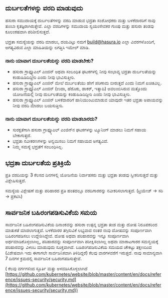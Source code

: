 ## ದುರ್ಬಲತೆಗಳನ್ನು ವರದಿ ಮಾಡುವುದು

ಹಸುರಾ ಸಮುದಾಯಕ್ಕೆ ದುರ್ಬಲತೆಗಳನ್ನು ವರದಿ ಮಾಡುವ ಭದ್ರತಾ ಸಂಶೋಧಕರು ಮತ್ತು ಬಳಕೆದಾರರಿಗೆ ನಾವು ತುಂಬಾ ಕೃತಜ್ಞರಾಗಿರುತ್ತೇವೆ. ಎಲ್ಲಾ ವರದಿಗಳನ್ನು ಸಮುದಾಯ ಸ್ವಯಂಸೇವಕರ ಗುಂಪು ಮತ್ತು ಹಸುರಾ ತಂಡವು ಕೂಲಂಕಷವಾಗಿ ಪರಿಶೀಲಿಸುತ್ತದೆ.

ಭದ್ರತಾ ಸಮಸ್ಯೆಯನ್ನು ವರದಿ ಮಾಡಲು, ದಯವಿಟ್ಟು ನಮಗೆ [build@hasura.io](mailto:build@hasura.io) ಎಲ್ಲಾ ವಿವರಗಳೊಂದಿಗೆ, ಅಗತ್ಯವಿರುವ ಎಲ್ಲಾ ಮಾಹಿತಿಯನ್ನು ಲಗತ್ತಿಸಿ ಇಮೇಲ್ ಮಾಡಿ.

### ನಾನು ಯಾವಾಗ ದುರ್ಬಲತೆಯನ್ನು ವರದಿ ಮಾಡಬೇಕು?

- ಹಸುರಾ ಗ್ರಾಫ್ಕ್ಯೂಎಲ್ ಎಂಜಿನ್ ಅಥವಾ ಸಂಬಂಧಿತ ಘಟಕಗಳಲ್ಲಿ ನೀವು ಸಂಭಾವ್ಯ ಭದ್ರತಾ ದುರ್ಬಲತೆಯನ್ನು ಕಂಡುಹಿಡಿದಿದ್ದೀರಿ ಎಂದು ನೀವು ಭಾವಿಸುತ್ತೀರಿ.
- ಹಸುರಾ ಗ್ರಾಫ್ಕ್ಯೂಎಲ್  ಎಂಜಿನ್ ಮೇಲೆ ದುರ್ಬಲತೆಯು ಹೇಗೆ ಪರಿಣಾಮ ಬೀರುತ್ತದೆ ಎಂದು ನಿಮಗೆ ಖಚಿತವಿಲ್ಲ.
- ಹಸುರಾ ಗ್ರಾಫ್ಕ್ಯೂಎಲ್  ಎಂಜಿನ್ (ಉದಾ, ಹೆರೊಕು, ಡಾಕರ್, ಇತ್ಯಾದಿ) ಅವಲಂಬಿಸಿರುವ ಮತ್ತೊಂದು ಯೋಜನೆಯಲ್ಲಿ ನೀವು ದುರ್ಬಲತೆಯನ್ನು ಕಂಡುಹಿಡಿದಿದ್ದೀರಿ ಎಂದು ನೀವು ಭಾವಿಸುತ್ತೀರಿ.
- ಹಸುರಾ ಗ್ರಾಫ್ಕ್ಯೂಎಲ್  ಎಂಜಿನ್ ಬಳಕೆದಾರರಿಗೆ ಹಾನಿಯುಂಟುಮಾಡುವ ಯಾವುದೇ ಇತರ ಭದ್ರತಾ ಅಪಾಯವನ್ನು ನೀವು ವರದಿ ಮಾಡಲು ಬಯಸುತ್ತೀರಿ.

### ನಾನು ಯಾವಾಗ ದುರ್ಬಲತೆಯನ್ನು ವರದಿ ಮಾಡಬಾರದು?

- ಸುರಕ್ಷತೆಗಾಗಿ ಹಸುರಾ ಗ್ರಾಫ್ಕ್ಯೂಎಲ್ ಎಂಜಿನ್‌ನ ಘಟಕಗಳನ್ನು ಟ್ಯೂನಿಂಗ್ ಮಾಡಲು ನಿಮಗೆ ಸಹಾಯ ಬೇಕಾಗುತ್ತದೆ.
- ಭದ್ರತಾ ನವೀಕರಣಗಳನ್ನು ಅನ್ವಯಿಸಲು ನಿಮಗೆ ಸಹಾಯದ ಅಗತ್ಯವಿದೆ.
- ನಿಮ್ಮ ಸಮಸ್ಯೆ ಭದ್ರತೆಗೆ ಸಂಬಂಧಿಸಿಲ್ಲ.

## ಭದ್ರತಾ ದುರ್ಬಲತೆಯ ಪ್ರತಿಕ್ರಿಯೆ

ಪ್ರತಿ ವರದಿಯನ್ನು 3 ಕೆಲಸದ ದಿನಗಳಲ್ಲಿ ಯೋಜನೆಯ ನಿರ್ವಾಹಕರು ಮತ್ತು ಭದ್ರತಾ ತಂಡವು ಸ್ವೀಕರಿಸುತ್ತದೆ ಮತ್ತು ವಿಶ್ಲೇಷಿಸುತ್ತದೆ.

ಸಮಸ್ಯೆಯ ವಿಶ್ಲೇಷಣೆ ಮತ್ತು ಪರಿಹಾರದ ಪ್ರತಿ ಹಂತದಲ್ಲೂ ವರದಿಗಾರರನ್ನು ನವೀಕರಿಸಲಾಗುತ್ತದೆ. (ಟ್ರಯೇಜ್ -> ಸರಿ -> ಪ್ರಕಟಿಸಿ)

## ಸಾರ್ವಜನಿಕ ಬಹಿರಂಗಪಡಿಸುವಿಕೆಯ ಸಮಯ

ಸಾರ್ವಜನಿಕ ಬಹಿರಂಗಪಡಿಸುವಿಕೆಯ ದಿನಾಂಕವನ್ನು ಹಸುರಾ ಉತ್ಪನ್ನ ಭದ್ರತಾ ತಂಡ ಮತ್ತು ದೋಷ ನಿರೂಪಕರಿಂದ ಮಾತುಕತೆ ಮಾಡಲಾಗುತ್ತದೆ. ಬಳಕೆದಾರರ ತಗ್ಗಿಸುವಿಕೆ ಲಭ್ಯವಾದ ನಂತರ ನಾವು ದೋಷವನ್ನು ಸಂಪೂರ್ಣವಾಗಿ ಬಹಿರಂಗಪಡಿಸಲು ಉದ್ದೇಶಿಸಿದ್ದೇವೆ. ದೋಷ ಅಥವಾ ಪರಿಹಾರವನ್ನು ಇನ್ನೂ ಸಂಪೂರ್ಣವಾಗಿ ಅರ್ಥಮಾಡಿಕೊಳ್ಳಲಾಗಿಲ್ಲ, ಪರಿಹಾರವನ್ನು ಸಂಪೂರ್ಣವಾಗಿ ಪರೀಕ್ಷಿಸಲಾಗಿಲ್ಲ ಅಥವಾ ಮಾರಾಟಗಾರರ ಸಮನ್ವಯಕ್ಕೆ ಪರಿಹಾರವನ್ನು ವಿಳಂಬ ಮಾಡುವುದು ಸೂಕ್ತವಾಗಿದೆ. ಬಹಿರಂಗಪಡಿಸುವಿಕೆಯ ಸಮಯದ ಚೌಕಟ್ಟು ತಕ್ಷಣದಿಂದ (ವಿಶೇಷವಾಗಿ ಇದು ಈಗಾಗಲೇ ಸಾರ್ವಜನಿಕವಾಗಿ ತಿಳಿದಿದ್ದರೆ) ಕೆಲವು ವಾರಗಳವರೆಗೆ ಇರುತ್ತದೆ. ನಾವು ಸಾಮಾನ್ಯವಾಗಿ 7 ದಿನಗಳ ಕ್ರಮದಲ್ಲಿ ಸಾರ್ವಜನಿಕ ಬಹಿರಂಗಪಡಿಸುತ್ತೇವೆ.

(
ಕೆಲವು ವರ್ಗಗಳಿಂದ ಸ್ಫೂರ್ತಿ ಮತ್ತು ಅಳವಡಿಸಿಕೊಳ್ಳಲಾಗಿದೆ
[https://github.com/kubernetes/website/blob/master/content/en/docs/reference/issues-security/security.md](https://github.com/kubernetes/website/blob/master/content/en/docs/reference/issues-security/security.md))
